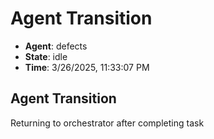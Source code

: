 # Agent Transition

- **Agent**: defects
- **State**: idle
- **Time**: 3/26/2025, 11:33:07 PM

## Agent Transition

Returning to orchestrator after completing task

